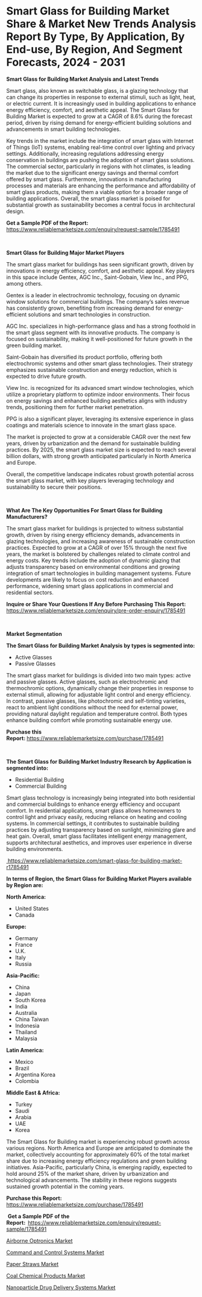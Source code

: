 <p><h1>Smart Glass for Building Market Share & Market New Trends Analysis Report By Type, By Application, By End-use, By Region, And Segment Forecasts, 2024 - 2031</h1></p><p><strong>Smart Glass for Building Market Analysis and Latest Trends</strong></p>
<p><p>Smart glass, also known as switchable glass, is a glazing technology that can change its properties in response to external stimuli, such as light, heat, or electric current. It is increasingly used in building applications to enhance energy efficiency, comfort, and aesthetic appeal. The Smart Glass for Building Market is expected to grow at a CAGR of 8.6% during the forecast period, driven by rising demand for energy-efficient building solutions and advancements in smart building technologies.</p><p>Key trends in the market include the integration of smart glass with Internet of Things (IoT) systems, enabling real-time control over lighting and privacy settings. Additionally, increasing regulations addressing energy conservation in buildings are pushing the adoption of smart glass solutions. The commercial sector, particularly in regions with hot climates, is leading the market due to the significant energy savings and thermal comfort offered by smart glass. Furthermore, innovations in manufacturing processes and materials are enhancing the performance and affordability of smart glass products, making them a viable option for a broader range of building applications. Overall, the smart glass market is poised for substantial growth as sustainability becomes a central focus in architectural design.</p></p>
<p><strong>Get a Sample PDF of the Report:&nbsp;</strong> <a href="https://www.reliablemarketsize.com/enquiry/request-sample/1785491?utm_campaign=1766&utm_medium=2&utm_source=Github&utm_content=ia&utm_term=18122024&utm_id=smart-glass-for-building">https://www.reliablemarketsize.com/enquiry/request-sample/1785491</a></p>
<p>&nbsp;</p>
<p><strong>Smart Glass for Building Major Market Players</strong></p>
<p><p>The smart glass market for buildings has seen significant growth, driven by innovations in energy efficiency, comfort, and aesthetic appeal. Key players in this space include Gentex, AGC Inc., Saint-Gobain, View Inc., and PPG, among others.</p><p>Gentex is a leader in electrochromic technology, focusing on dynamic window solutions for commercial buildings. The company’s sales revenue has consistently grown, benefiting from increasing demand for energy-efficient solutions and smart technologies in construction.</p><p>AGC Inc. specializes in high-performance glass and has a strong foothold in the smart glass segment with its innovative products. The company is focused on sustainability, making it well-positioned for future growth in the green building market.</p><p>Saint-Gobain has diversified its product portfolio, offering both electrochromic systems and other smart glass technologies. Their strategy emphasizes sustainable construction and energy reduction, which is expected to drive future growth. </p><p>View Inc. is recognized for its advanced smart window technologies, which utilize a proprietary platform to optimize indoor environments. Their focus on energy savings and enhanced building aesthetics aligns with industry trends, positioning them for further market penetration.</p><p>PPG is also a significant player, leveraging its extensive experience in glass coatings and materials science to innovate in the smart glass space.</p><p>The market is projected to grow at a considerable CAGR over the next few years, driven by urbanization and the demand for sustainable building practices. By 2025, the smart glass market size is expected to reach several billion dollars, with strong growth anticipated particularly in North America and Europe.</p><p>Overall, the competitive landscape indicates robust growth potential across the smart glass market, with key players leveraging technology and sustainability to secure their positions.</p></p>
<p>&nbsp;</p>
<p><strong>What Are The Key Opportunities For Smart Glass for Building Manufacturers?</strong></p>
<p><p>The smart glass market for buildings is projected to witness substantial growth, driven by rising energy efficiency demands, advancements in glazing technologies, and increasing awareness of sustainable construction practices. Expected to grow at a CAGR of over 15% through the next five years, the market is bolstered by challenges related to climate control and energy costs. Key trends include the adoption of dynamic glazing that adjusts transparency based on environmental conditions and growing integration of smart technologies in building management systems. Future developments are likely to focus on cost reduction and enhanced performance, widening smart glass applications in commercial and residential sectors.</p></p>
<p><strong>Inquire or Share Your Questions If Any Before Purchasing This Report:</strong> <a href="https://www.reliablemarketsize.com/enquiry/pre-order-enquiry/1785491?utm_campaign=1766&utm_medium=2&utm_source=Github&utm_content=ia&utm_term=18122024&utm_id=smart-glass-for-building">https://www.reliablemarketsize.com/enquiry/pre-order-enquiry/1785491</a></p>
<p>&nbsp;</p>
<p><strong>Market Segmentation</strong></p>
<p><strong>The Smart Glass for Building Market Analysis by types is segmented into:</strong></p>
<p><ul><li>Active Glasses</li><li>Passive Glasses</li></ul></p>
<p><p>The smart glass market for buildings is divided into two main types: active and passive glasses. Active glasses, such as electrochromic and thermochromic options, dynamically change their properties in response to external stimuli, allowing for adjustable light control and energy efficiency. In contrast, passive glasses, like photochromic and self-tinting varieties, react to ambient light conditions without the need for external power, providing natural daylight regulation and temperature control. Both types enhance building comfort while promoting sustainable energy use.</p></p>
<p><strong>Purchase this Report:&nbsp;</strong><a href="https://www.reliablemarketsize.com/purchase/1785491?utm_campaign=1766&utm_medium=2&utm_source=Github&utm_content=ia&utm_term=18122024&utm_id=smart-glass-for-building">https://www.reliablemarketsize.com/purchase/1785491</a></p>
<p>&nbsp;</p>
<p><strong>The Smart Glass for Building Market Industry Research by Application is segmented into:</strong></p>
<p><ul><li>Residential Building</li><li>Commercial Building</li></ul></p>
<p><p>Smart glass technology is increasingly being integrated into both residential and commercial buildings to enhance energy efficiency and occupant comfort. In residential applications, smart glass allows homeowners to control light and privacy easily, reducing reliance on heating and cooling systems. In commercial settings, it contributes to sustainable building practices by adjusting transparency based on sunlight, minimizing glare and heat gain. Overall, smart glass facilitates intelligent energy management, supports architectural aesthetics, and improves user experience in diverse building environments.</p></p>
<p><a href="https://www.reliablemarketsize.com/smart-glass-for-building-market-r1785491?utm_campaign=1766&utm_medium=2&utm_source=Github&utm_content=ia&utm_term=18122024&utm_id=smart-glass-for-building">&nbsp;https://www.reliablemarketsize.com/smart-glass-for-building-market-r1785491</a></p>
<p><strong>In terms of Region, the Smart Glass for Building Market Players available by Region are:</strong></p>
<p>
    <p> <strong> North America: </strong>
        <ul>
            <li>United States</li>
            <li>Canada</li>
        </ul>
        </p> 
    <p> <strong> Europe: </strong>
        <ul>
            <li>Germany</li>
            <li>France</li>
            <li>U.K.</li>
            <li>Italy</li>
            <li>Russia</li>
        </ul>
        </p> 
    <p> <strong> Asia-Pacific: </strong>
        <ul>
            <li>China</li>
            <li>Japan</li>
            <li>South Korea</li>
            <li>India</li>
            <li>Australia</li>
            <li>China Taiwan</li>
            <li>Indonesia</li>
            <li>Thailand</li>
            <li>Malaysia</li>
        </ul>
        </p> 
    <p> <strong> Latin America: </strong>
        <ul>
            <li>Mexico</li>
            <li>Brazil</li>
            <li>Argentina Korea</li>
            <li>Colombia</li>
        </ul>
        </p> 
    <p> <strong> Middle East & Africa: </strong>
        <ul>
            <li>Turkey</li>
            <li>Saudi</li>
            <li>Arabia</li>
            <li>UAE</li>
            <li>Korea</li>
        </ul>
    </p>
    </p>
<p><p>The Smart Glass for Building market is experiencing robust growth across various regions. North America and Europe are anticipated to dominate the market, collectively accounting for approximately 60% of the total market share due to increasing energy efficiency regulations and green building initiatives. Asia-Pacific, particularly China, is emerging rapidly, expected to hold around 25% of the market share, driven by urbanization and technological advancements. The stability in these regions suggests sustained growth potential in the coming years.</p></p>
<p><strong>Purchase this Report: </strong><a href="https://www.reliablemarketsize.com/purchase/1785491?utm_campaign=1766&utm_medium=2&utm_source=Github&utm_content=ia&utm_term=18122024&utm_id=smart-glass-for-building">https://www.reliablemarketsize.com/purchase/1785491</a></p>
<p>&nbsp;<strong>Get a Sample PDF of the Report:&nbsp;&nbsp;</strong><a href="https://www.reliablemarketsize.com/enquiry/request-sample/1785491?utm_campaign=1766&utm_medium=2&utm_source=Github&utm_content=ia&utm_term=18122024&utm_id=smart-glass-for-building">https://www.reliablemarketsize.com/enquiry/request-sample/1785491</a></p>
<p><strong></strong></p>
<p><p><a href="https://www.linkedin.com/pulse/exploring-growth-potential-airborne-optronics-market-key-ucxle?utm_campaign=1766&utm_medium=2&utm_source=Github&utm_content=ia&utm_term=18122024&utm_id=smart-glass-for-building">Airborne Optronics Market</a></p><p><a href="https://www.linkedin.com/pulse/strategic-forecast-command-control-systems-market-anticipated-nazde?utm_campaign=1766&utm_medium=2&utm_source=Github&utm_content=ia&utm_term=18122024&utm_id=smart-glass-for-building">Command and Control Systems Market</a></p><p><a href="https://www.linkedin.com/pulse/theglobal-paper-straws-market-sizeenormousand-growthrate-telhe?utm_campaign=1766&utm_medium=2&utm_source=Github&utm_content=ia&utm_term=18122024&utm_id=smart-glass-for-building">Paper Straws Market</a></p><p><a href="https://www.linkedin.com/pulse/growth-opportunities-challenges-coal-chemical-products-gy7le?utm_campaign=1766&utm_medium=2&utm_source=Github&utm_content=ia&utm_term=18122024&utm_id=smart-glass-for-building">Coal Chemical Products Market</a></p><p><a href="https://www.linkedin.com/pulse/explore-nanoparticle-drug-delivery-systems-markets-growth-trajectory-h6xpe?utm_campaign=1766&utm_medium=2&utm_source=Github&utm_content=ia&utm_term=18122024&utm_id=smart-glass-for-building">Nanoparticle Drug Delivery Systems Market</a></p></p>